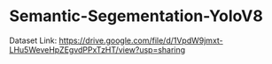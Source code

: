# Semantic-Segementation-YoloV8
Dataset Link: https://drive.google.com/file/d/1VpdW9jmxt-LHu5WeveHpZEgvdPPxTzHT/view?usp=sharing
